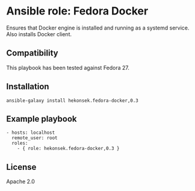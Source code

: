 # Ansible role: Fedora Docker

Ensures that Docker engine is installed and running as a systemd service. Also installs Docker client.

## Compatibility

This playbook has been tested against Fedora 27.

## Installation 

    ansible-galaxy install hekonsek.fedora-docker,0.3

## Example playbook

    - hosts: localhost
      remote_user: root
      roles:
        - { role: hekonsek.fedora-docker,0.3 }

## License

Apache 2.0
